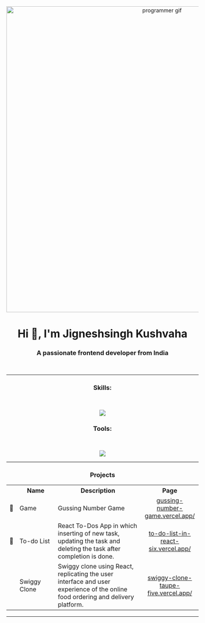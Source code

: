 <div align="center">
<img src="https://c.tenor.com/2nKSTDDekOgAAAAC/coding-kira.gif" alt="programmer gif" width="800"/>
</div>

<h1 align="center">Hi 👋, I'm Jigneshsingh Kushvaha</h1>
<h3 align="center">A passionate frontend developer from India</h3>
<br>
<hr>
<h3 align="center">Skills:</h3><br>
<p align="center">
    <img src="https://skillicons.dev/icons?i=html,css,bootstrap,js,php,mysql,mongodb,react,tailwind,python" />
</p>

<h3 align="center">Tools:</h3><br>
<p align="center">
    <img src="https://skillicons.dev/icons?i=postman,mysql,vercel,netlify,figma,firebase" />
</p>

<hr />
<h3 align="center">Projects</h3>  
  <table>
    <tr align="center">
      <th width="5%"></th>
      <th width="20%">Name</th>
      <th width="45%">Description</th>
      <th width=30%>Page</th>
    </tr>
    <tr>
      <td>🎯</td>
      <td>Game</td>
      <td>Gussing Number Game</td>
      <td align="center"><a href="https://gussing-number-game.vercel.app/">gussing-number-game.vercel.app/</a></td>      
    </tr>
    <tr>
      <td>📝</td>
      <td>To-do List</td>
      <td>React To-Dos App in which inserting of new task, updating the task and deleting the task after completion is done.</td>
      <td align="center"><a href="https://to-do-list-in-react-six.vercel.app/">to-do-list-in-react-six.vercel.app/</a></td>      
    </tr>
       <tr>
      <td></td>
      <td>Swiggy Clone</td>
      <td>Swiggy clone using React, replicating the user interface and user experience of the online food ordering and delivery platform.</td>
      <td align="center"><a href="https://swiggy-clone-taupe-five.vercel.app/">swiggy-clone-taupe-five.vercel.app/</a></td>      
    </tr>
  </table>

  ---

